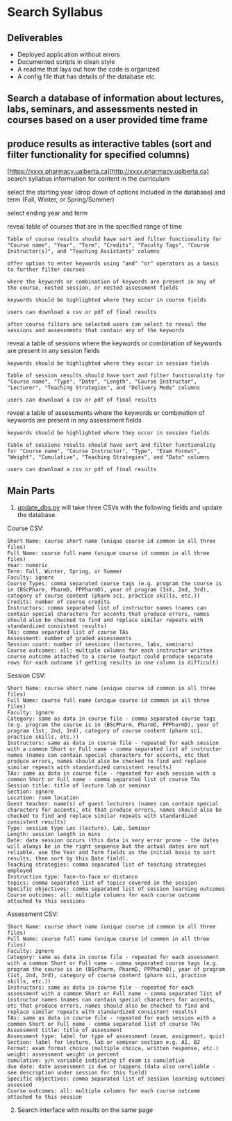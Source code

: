 # Search Syllabus

## Deliverables

* Deployed application without errors
* Documented scripts in clean style
* A readme that lays out how the code is organized
* A config file that has details of the database etc.

## Search a database of information about lectures, labs, seminars, and assessments nested in courses based on a user provided time frame
## produce results as interactive tables (sort and filter functionality for specified columns) 

[https://xxxx.pharmacy.ualberta.ca](http://xxxx.pharmacy.ualberta.ca) search syllabus information for content in the curriculum

select the starting year (drop down of options included in the database) and term (Fall, Winter, or Spring/Summer)

select ending year and term

reveal table of courses that are in the specified range of time

	Table of course results should have sort and filter functionality for "Course name", "Year", "Term", "Credits", "Faculty Tags", "Course Instructor(s)", and "Teaching Assistants" columns
	
	offer option to enter keywords using "and" "or" operators as a basis to further filter courses
	
	where the keywords or combination of keywords are present in any of the course, nested session, or nested assessment fields

	keywords should be highlighted where they occur in course fields
	
	users can download a csv or pdf of final results
	
	after course filters are selected users can select to reveal the sessions and assessments that contain any of the keywords

reveal a table of sessions where the keywords or combination of keywords are present in any session fields

	keywords should be highlighted where they occur in session fields
	
	Table of session results should have sort and filter functionality for "Course name", "Type", "Date", "Length", "Course Instructor", "Lecturer", "Teaching Strategies", and "Delivery Mode" columns

	users can download a csv or pdf of final results

reveal a table of assessments where the keywords or combination of keywords are present in any assessment fields

	keywords should be highlighted where they occur in session fields
	
	Table of sessions results should have sort and filter functionality for "Course name", "Course Instructor", "Type", "Exam Format", "Weight", "Cumulative", "Teaching Strategies", and "Date" columns

	users can download a csv or pdf of final results	
	
## Main Parts

1. [update_dbs.py](scrips/update_dbs.py) will take three CSVs with the following fields and update the database.

Course CSV:

	Short Name: course short name (unique course id common in all three files)
	Full Name: course full name (unique course id common in all three files)
	Year: numeric
	Term: Fall, Winter, Spring, or Summer
	Faculty: ignore
	Course Types: comma separated course tags (e.g. program the course is in (BScPharm, PharmD, PPPharmD), year of program (1st, 2nd, 3rd), category of course content (pharm sci, practice skills, etc.))
	Credits: number of course credits
	Instructors: comma separated list of instructor names (names can contain special characters for accents that produce errors, names should also be checked to find and replace similar repeats with standardized consistent results)
	TAs: comma separated list of course TAs
	Assessment: number of graded assessments
	Session count: number of sessions (lectures, labs, seminars)
	Course outcomes: all: multiple columns for each instructor written course outcome attached to a course (output could produce separate rows for each outcome if getting results in one column is difficult) 

Session CSV:

	Short Name: course short name (unique course id common in all three files)
	Full Name: course full name (unique course id common in all three files)
	Faculty: ignore
	Category: same as data in course file - comma separated course tags (e.g. program the course is in (BScPharm, PharmD, PPPharmD), year of program (1st, 2nd, 3rd), category of course content (pharm sci, practice skills, etc.))
	Instructors: same as data in course file - repeated for each session with a common Short or Full name - comma separated list of instructor names (names can contain special characters for accents, etc that produce errors, names should also be checked to find and replace similar repeats with standardized consistent results)
	TAs: same as data in course file - repeated for each session with a common Short or Full name - comma separated list of course TAs
	Session title: title of lecture lab or seminar
	Section: ignore
	Location: room location
	Guest teacher: name(s) of guest lecturers (names can contain special characters for accents, etc that produce errors, names should also be checked to find and replace similar repeats with standardized consistent results)
	Type: session type Lec (lecture), Lab, Seminar
	Length: session length in mins
	Date: date session occurs (this data is very error prone - the dates will always be in the right sequence but the actual dates are not reliable. use the Year and Term fields as the initial basis to sort results, then sort by this Date field).
	Teaching strategies: comma separated list of teaching strategies employed
	Instruction type: face-to-face or distance
	topics: comma separated list of topics covered in the session
	Specific objectives: comma separated list of session learning outcomes
	Course outcomes: all: multiple columns for each course outcome attached to this sessions
	
Assessment CSV:

	Short Name: course short name (unique course id common in all three files)
	Full Name: course full name (unique course id common in all three files)
	Faculty: ignore
	Category: same as data in course file - repeated for each assessment with a common Short or Full name - comma separated course tags (e.g. program the course is in (BScPharm, PharmD, PPPharmD), year of program (1st, 2nd, 3rd), category of course content (pharm sci, practice skills, etc.))
	Instructors: same as data in course file - repeated for each assessment with a common Short or Full name - comma separated list of instructor names (names can contain special characters for accents, etc that produce errors, names should also be checked to find and replace similar repeats with standardized consistent results)
	TAs: same as data in course file - repeated for each session with a common Short or Full name - comma separated list of course TAs
	Assessment title: title of assessment
	Assessment type: label for type of assessment (exam, assignment, quiz)
	Section: label for lecture, lab or seminar section e.g. A1, B2
	Format: exam format choice (multiple choice, written response, etc.)
	weight: assessment weight in percent
	cumulative: y/n variable indicating if exam is cumulative
	due date: date assessment is due or happens (data also unreliable - see description under session for this field)
	Specific objectives: comma separated list of session learning outcomes assessed
	Course outcomes: all: multiple columns for each course outcome attached to this session

2. Search interface with results on the same page

